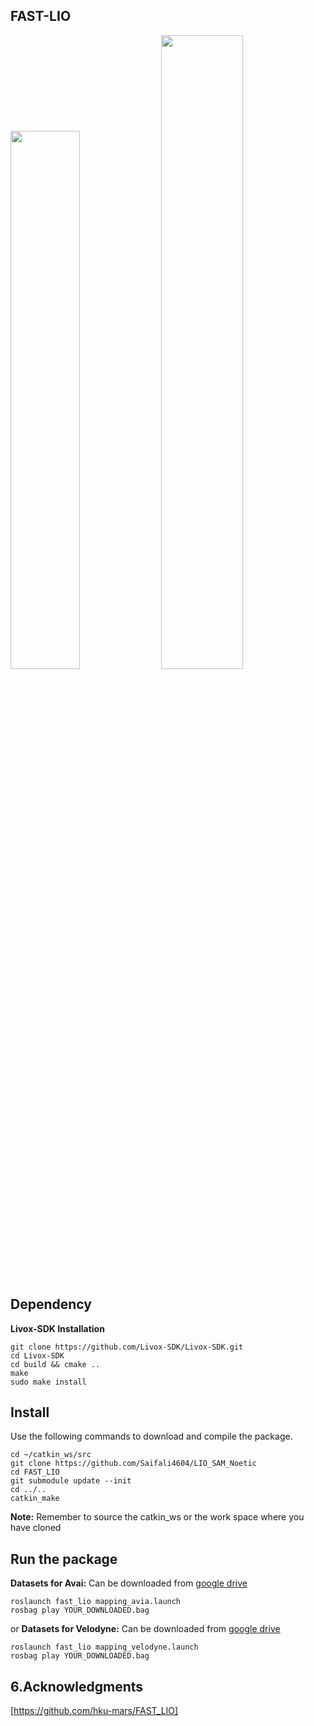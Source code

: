 ## FAST-LIO
<div align="left">
<img src="doc/results/HKU_LG_Indoor.png" width=47% />
<img src="doc/results/HKU_MB_002.png" width = 51% >
    
## Dependency
**Livox-SDK Installation**
  ```
git clone https://github.com/Livox-SDK/Livox-SDK.git
cd Livox-SDK
cd build && cmake ..
make
sudo make install
  ```

## Install

Use the following commands to download and compile the package.

```
cd ~/catkin_ws/src
git clone https://github.com/Saifali4604/LIO_SAM_Noetic
cd FAST_LIO
git submodule update --init
cd ../..
catkin_make
```
**Note:** Remember to source the catkin_ws or the work space where you have cloned 

## Run the package 
**Datasets for Avai:** Can be downloaded from [google drive](https://drive.google.com/drive/folders/1CGYEJ9-wWjr8INyan6q1BZz_5VtGB-fP?usp=sharing)

```
roslaunch fast_lio mapping_avia.launch
rosbag play YOUR_DOWNLOADED.bag
```
or
**Datasets for Velodyne:** Can be downloaded from [google drive](https://drive.google.com/drive/folders/1blQJuAB4S80NwZmpM6oALyHWvBljPSOE?usp=sharing) 
```
roslaunch fast_lio mapping_velodyne.launch
rosbag play YOUR_DOWNLOADED.bag
```
## 6.Acknowledgments
[https://github.com/hku-mars/FAST_LIO]
